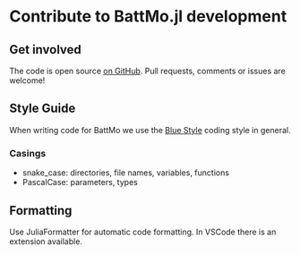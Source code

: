 # Contribute to BattMo.jl development

## Get involved

The code is open source [on GitHub](https://github.com/BattmoTeam/BattMo.jl). Pull requests, comments or issues are welcome!

## Style Guide

When writing code for BattMo we use the [Blue Style](https://github.com/JuliaDiff/BlueStyle?tab=readme-ov-file#module-imports) coding style in general.

### Casings
- snake_case: directories, file names, variables, functions
- PascalCase: parameters, types

## Formatting
Use JuliaFormatter for automatic code formatting. In VSCode there is an extension available.